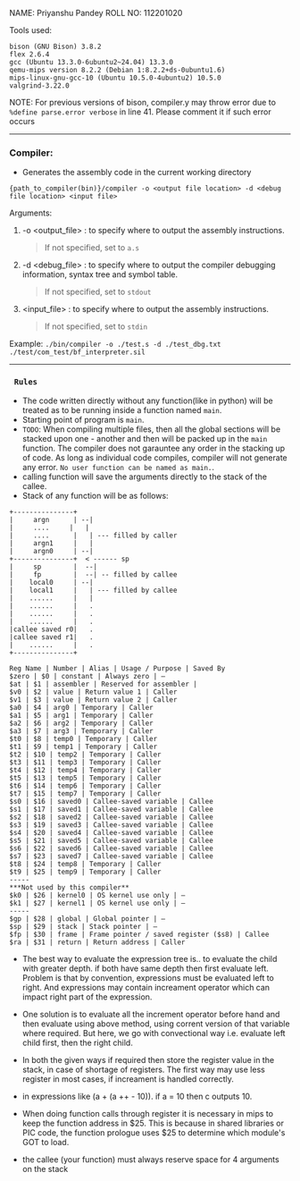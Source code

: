 NAME: Priyanshu Pandey
ROLL NO: 112201020

Tools used:
```CONFIG
bison (GNU Bison) 3.8.2
flex 2.6.4
gcc (Ubuntu 13.3.0-6ubuntu2~24.04) 13.3.0
qemu-mips version 8.2.2 (Debian 1:8.2.2+ds-0ubuntu1.6)
mips-linux-gnu-gcc-10 (Ubuntu 10.5.0-4ubuntu2) 10.5.0
valgrind-3.22.0
```

NOTE: For previous versions of bison, compiler.y may throw error due to 
`%define parse.error verbose` in line 41. 
Please comment it if such error occurs

---

### Compiler:

* Generates the assembly code in the current working directory

```
{path_to_compiler(bin)}/compiler -o <output file location> -d <debug file location> <input file>
```
Arguments:
1. -o <output_file> : to specify where to output the assembly instructions.
    > If not specified, set to `a.s`
2. -d <debug_file> : to specify where to output the compiler debugging information, syntax tree and symbol table.
    > If not specified, set to `stdout`
3. <input_file> : to specify where to output the assembly instructions.
    > If not specified, set to `stdin`

Example:
`./bin/compiler -o ./test.s -d ./test_dbg.txt ./test/com_test/bf_interpreter.sil`

---

### ``` Rules```
* The code written directly without any function(like in python) will be treated as to be running inside a function named `main`.
* Starting point of program is `main`.
* `TODO`: When compiling multiple files, then all the global sections will be stacked upon one - another and then will be packed up in the `main` function. The compiler does not garauntee any order in the stacking up of code. As long as individual code compiles, compiler will not generate any error. `No user function can be named as main.`. 
* calling function will save the arguments directly to the stack of the callee. 
* Stack of any function will be as follows:

```
+---------------+
|     argn      | --|
|     ....     |   |
|     ....      |   | --- filled by caller
|     argn1     |   |
|     argn0     | --|
+---------------+  < ------ sp
|     sp        |  --|
|     fp        |  --| -- filled by callee
|    local0     | --|
|    local1     |   | --- filled by callee
|    ......     |   |
|    ......     |   .
|    ......     |   .
|    ......     |   .
|callee saved r0|   .
|callee saved r1|   .
|    ......     |   .
+---------------+
```

```
Reg Name | Number | Alias | Usage / Purpose | Saved By
$zero | $0 | constant | Always zero | —
$at | $1 | assembler | Reserved for assembler |
$v0 | $2 | value | Return value 1 | Caller
$v1 | $3 | value | Return value 2 | Caller
$a0 | $4 | arg0 | Temporary | Caller
$a1 | $5 | arg1 | Temporary | Caller
$a2 | $6 | arg2 | Temporary | Caller
$a3 | $7 | arg3 | Temporary | Caller
$t0 | $8 | temp0 | Temporary | Caller
$t1 | $9 | temp1 | Temporary | Caller
$t2 | $10 | temp2 | Temporary | Caller
$t3 | $11 | temp3 | Temporary | Caller
$t4 | $12 | temp4 | Temporary | Caller
$t5 | $13 | temp5 | Temporary | Caller
$t6 | $14 | temp6 | Temporary | Caller
$t7 | $15 | temp7 | Temporary | Caller
$s0 | $16 | saved0 | Callee-saved variable | Callee
$s1 | $17 | saved1 | Callee-saved variable | Callee
$s2 | $18 | saved2 | Callee-saved variable | Callee
$s3 | $19 | saved3 | Callee-saved variable | Callee
$s4 | $20 | saved4 | Callee-saved variable | Callee
$s5 | $21 | saved5 | Callee-saved variable | Callee
$s6 | $22 | saved6 | Callee-saved variable | Callee
$s7 | $23 | saved7 | Callee-saved variable | Callee
$t8 | $24 | temp8 | Temporary | Caller
$t9 | $25 | temp9 | Temporary | Caller
----- 
***Not used by this compiler**
$k0 | $26 | kernel0 | OS kernel use only | —
$k1 | $27 | kernel1 | OS kernel use only | —
-----
$gp | $28 | global | Global pointer | —
$sp | $29 | stack | Stack pointer | —
$fp | $30 | frame | Frame pointer / saved register ($s8) | Callee
$ra | $31 | return | Return address | Caller

```

* The best way to evaluate the expression tree is.. to evaluate the child with greater depth. if both have same depth then first evaluate left.
Problem is that by convention, expressions must be evaluated left to right. And expressions may contain increament operator which can impact right part of the expression.

* One solution is to evaluate all the increment operator before hand and then evaluate using above method, using corrent version of that variable where required. But here, we go with convectional way i.e. evaluate left child first, then the right child.

* In both the given ways if required then store the register value in the stack, in case of shortage of registers. The first way may use less register in most cases, if increament is handled correctly.


* in expressions like (a + (a ++ - 10)). if a = 10 then c outputs  10. 

* When doing function calls through register it is necessary in mips to keep the function address in $25. This is because in shared libraries or PIC code, the function prologue uses $25 to determine which module's GOT to load.

* the callee (your function) must always reserve space for 4 arguments on the stack 